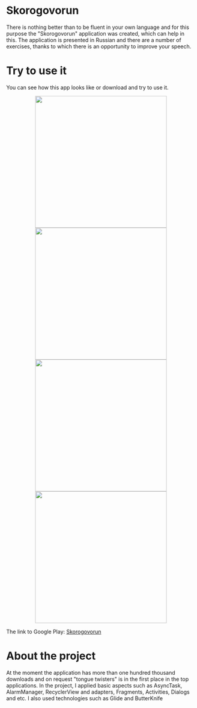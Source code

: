 # Skorogovorun
There is nothing better than to be fluent in your own language and for this purpose the "Skorogovorun" application was created, which can help in this. The application is presented in Russian and there are a number of exercises, thanks to which there is an opportunity to improve your speech.
# Try to use it
You can see how this app looks like or download and try to use it.
<p align="center">
  <img src="https://github.com/AlexShavkunov/Skorogovorun/blob/master/screens/1.png" width="350"/>
  <img src="https://github.com/AlexShavkunov/Skorogovorun/blob/master/screens/2.png" width="350"/>
  <img src="https://github.com/AlexShavkunov/Skorogovorun/blob/master/screens/3.png" width="350"/>
  <img src="https://github.com/AlexShavkunov/Skorogovorun/blob/master/screens/4.png" width="350"/>
</p>

The link to Google Play: [Skorogovorun](https://play.google.com/store/apps/details?id=shavkunov.skorogovorun.lite)
# About the project
At the moment the application has more than one hundred thousand downloads and on request "tongue twisters" is in the first place in the top applications.
In the project, I applied basic aspects such as AsyncTask, AlarmManager, RecyclerView and adapters, Fragments, Activities, Dialogs and etc. I also used technologies such as Glide and ButterKnife

